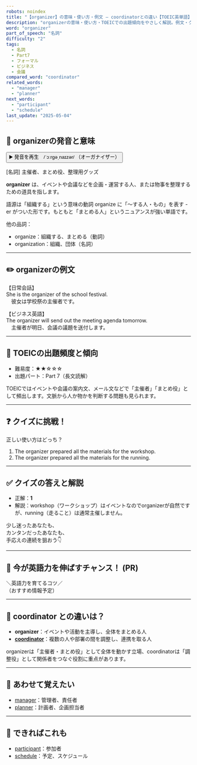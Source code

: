 ```yaml
---
robots: noindex
title: "【organizer】の意味・使い方・例文 ― coordinatorとの違い【TOEIC英単語】"
description: "organizerの意味・使い方・TOEICでの出題傾向をやさしく解説。例文・クイズ付きでcoordinatorとの違いもわかりやすく学べます。"
word: "organizer"
part_of_speech: "名詞"
difficulty: "2"
tags:
  - 名詞
  - Part7
  - フォーマル
  - ビジネス
  - 会議
compared_word: "coordinator"
related_words:
  - "manager"
  - "planner"
next_words:
  - "participant"
  - "schedule"
last_update: "2025-05-04"
---
```


## 🔰 organizerの発音と意味

<button class="play-audio" onclick="playTTS('organizer')">
  <span class="play-audio-main">
    ▶️ 発音を再生　/ˈɔːrɡəˌnaɪzər/
  </span>
  <span class="play-audio-sub">
    （オーガナイザー）
  </span>
</button>

[名詞] 主催者、まとめ役、整理用グッズ

**organizer** は、イベントや会議などを企画・運営する人、または物事を整理するための道具を指します。

語源は「組織する」という意味の動詞 organize に「～する人・もの」を表す -er がついた形です。もともと「まとめる人」というニュアンスが強い単語です。

他の品詞：  
- organize：組織する、まとめる（動詞）
- organization：組織、団体（名詞）

---

## ✏️ organizerの例文

【日常会話】  
She is the organizer of the school festival.  
　彼女は学校祭の主催者です。

【ビジネス英語】  
The organizer will send out the meeting agenda tomorrow.  
　主催者が明日、会議の議題を送付します。

---

## 🎯 TOEICの出題頻度と傾向

- 難易度：★★☆☆☆
- 出題パート：Part 7（長文読解）

TOEICではイベントや会議の案内文、メール文などで「主催者」「まとめ役」として頻出します。文脈から人か物かを判断する問題も見られます。

---

## ❓ クイズに挑戦！

正しい使い方はどっち？

1. The organizer prepared all the materials for the workshop.  
2. The organizer prepared all the materials for the running.

---

## ✅ クイズの答えと解説

- 正解：**1**
- 解説：workshop（ワークショップ）はイベントなのでorganizerが自然ですが、running（走ること）は通常主催しません。

少し迷ったあなたも、  
カンタンだったあなたも、  
手応えの連続を狙おう👇️

---

## 🚀 今が英語力を伸ばすチャンス！ (PR)

<div class="info-center">
＼英語力を育てるコツ／<br>  
（おすすめ情報予定）
</div>

---

## 🤔  coordinator との違いは？

- **organizer**：イベントや活動を主導し、全体をまとめる人
- **[coordinator](/word/coordinator/)**：複数の人や部署の間を調整し、連携を取る人

organizerは「主催者・まとめ役」として全体を動かす立場、coordinatorは「調整役」として関係者をつなぐ役割に重点があります。

---

## 🧩 あわせて覚えたい

- [manager](/word/manager/)：管理者、責任者
- [planner](/word/planner/)：計画者、企画担当者

---

## 📖 できればこれも

- [participant](/word/participant/)：参加者
- [schedule](/word/schedule/)：予定、スケジュール

<!-- cvid: aid35_bid04 -->
